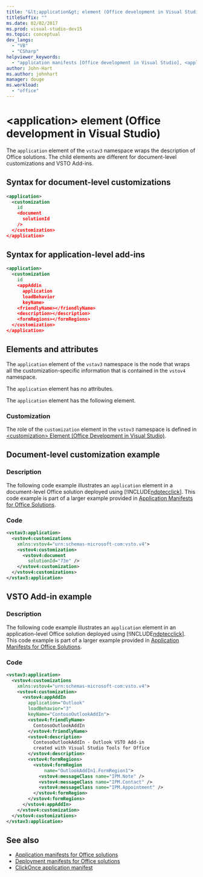 ```yaml
---
title: "&lt;application&gt; element (Office development in Visual Studio)"
titleSuffix: ""
ms.date: 02/02/2017
ms.prod: visual-studio-dev15
ms.topic: conceptual
dev_langs:
  - "VB"
  - "CSharp"
helpviewer_keywords:
  - "application manifests [Office development in Visual Studio], <application> element"
author: John-Hart
ms.author: johnhart
manager: douge
ms.workload:
  - "office"
---
```

# &lt;application&gt; element (Office development in Visual Studio)
  The `application` element of the `vstav3` namespace wraps the description of Office solutions. The child elements are different for document-level customizations and VSTO Add-ins.

## Syntax for document-level customizations

```xml
<application>
  <customization
    id
    <document
      solutionId
    />
  </customization>
</application>
```

## Syntax for application-level add-ins

```xml
<application>
  <customization
    id
    <appAddin
      application
      loadBehavior
      keyName>
    <friendlyName></friendlyName>
    <description></description>
    <formRegions></formRegions>
  </customization>
</application>
```

## Elements and attributes
 The `application` element of the `vstav3` namespace is the node that wraps all the customization-specific information that is contained in the `vstov4` namespace.

 The `application` element has no attributes.

 The `application` element has the following element.

### Customization
 The role of the `customization` element in the `vstov3` namespace is defined in [&#60;customization&#62; Element &#40;Office Development in Visual Studio&#41;](../vsto/customization-element-office-development-in-visual-studio.md).

## Document-level customization example

### Description
 The following code example illustrates an `application` element in a document-level Office solution deployed using [!INCLUDE[ndptecclick](../vsto/includes/ndptecclick-md.md)]. This code example is part of a larger example provided in [Application Manifests for Office Solutions](../vsto/application-manifests-for-office-solutions.md).

### Code

```xml
<vstav3:application>
  <vstov4:customizations
    xmlns:vstov4="urn:schemas-microsoft-com:vsto.v4">
    <vstov4:customization>
      <vstov4:document
        solutionId="73e" />
    </vstov4:customization>
  </vstov4:customizations>
</vstav3:application>
```

## VSTO Add-in example

### Description
 The following code example illustrates an `application` element in an application-level Office solution deployed using [!INCLUDE[ndptecclick](../vsto/includes/ndptecclick-md.md)]. This code example is part of a larger example provided in [Application Manifests for Office Solutions](../vsto/application-manifests-for-office-solutions.md).

### Code

```xml
<vstav3:application>
  <vstov4:customizations
    xmlns:vstov4="urn:schemas-microsoft-com:vsto.v4">
    <vstov4:customization>
      <vstov4:appAddIn
        application="Outlook"
        loadBehavior="3"
        keyName="ContosoOutlookAddIn">
        <vstov4:friendlyName>
          ContosoOutlookAddIn
        </vstov4:friendlyName>
        <vstov4:description>
          ContosoOutlookAddIn - Outlook VSTO Add-in
          created with Visual Studio Tools for Office
        </vstov4:description>
        <vstov4:formRegions>
          <vstov4:formRegion
              name="OutlookAddIn1.FormRegion1">
            <vstov4:messageClass name="IPM.Note" />
            <vstov4:messageClass name="IPM.Contact" />
            <vstov4:messageClass name="IPM.Appointment" />
          </vstov4:formRegion>
        </vstov4:formRegions>
      </vstov4:appAddIn>
    </vstov4:customization>
  </vstov4:customizations>
</vstav3:application>
```

## See also

- [Application manifests for Office solutions](../vsto/application-manifests-for-office-solutions.md)
- [Deployment manifests for Office solutions](../vsto/deployment-manifests-for-office-solutions.md)
- [ClickOnce application manifest](../deployment/clickonce-application-manifest.md)